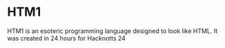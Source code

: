 # HTM1

HTM1 is an esoteric programming language designed to look like HTML. It was created in 24 hours for Hacknotts 24
